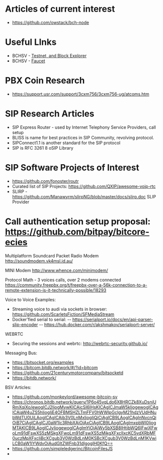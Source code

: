 # Articles of current interest
* https://github.com/owstack/bch-node

# Useful LInks

* BCHSV - [Testnet, and Block Explorer](https://testnet.bitcoincloud.net/address/mn4WDDKsatg9NkVk9ZfgEbxe5UdTZY76sK)
* BCHSV - [Faucet](https://bitcoincloud.net/faucet/)

# PBX Coin Research
* https://support.usr.com/support/3cxm756/3cxm756-ug/atcoms.htm

# SIP Research Articles
* SIP Express Router - used by Internet Telephony Service Providers, call setup
* BLISS is name for best practices in SIP Community, revolving protocol.
* SIPConnect1.1 is another standard for the SIP protocol
* SIP is RFC 3261
8 oSIP Library 


# SIP Software Projects of Interest
* https://github.com/fonoster/routr
* Curated list of SIP Projects: https://github.com/QXIP/awesome-voip-rtc
* SLIRP - https://github.com/Manawyrm/slirpNG/blob/master/docs/slirp.doc    SLIP Provider

# Call authentication setup proposal: https://github.com/bitpay/bitcore-ecies

Multiplatform Soundcard Packet Radio Modem
http://soundmodem.vk4msl.id.au/

MINI Modem 
http://www.whence.com/minimodem/

Protocol Math - 3 voices calls, over 2 modems connected
https://community.freepbx.org/t/freepbx-over-a-56k-connection-to-a-remote-extension-is-it-technically-possible/18293

Voice to Voice Examples:
  * Streaming voice to audi via sockets in browser: https://github.com/ScarletsFiction/SFMediaStream
  * Docker'fied serial to serial: 
    -- https://serialport.io/docs/en/api-parser-slip-encoder
    -- https://hub.docker.com/r/akshmakov/serialport-server/
    
WEBRTC 
 * Securing the sessions and webrtc: http://webrtc-security.github.io/
 
    
Messaging Bus:
* https://bitsocket.org/examples
* https://bitcom.bitdb.network/#/?id=bitcom
* https://github.com/21centurymotorcompany/bitsocketd
* https://bitdb.network/

BSV Articles:
* https://github.com/monkeylord/awesome-bitcoin-sv
* https://chronos.bitdb.network/query/1P6o45vqLdo6X8HRCZk8XuDsniURmXqiXo/ewogICJ2IjogMywKICAicSI6IHsKICAgICJmaW5kIjogewogICAgICAiaW4uZS5hIjogIjE4OFBMSHZLTmFFV0hWWlpGclgyM21hdzVUdHNubWdTU0UiLAogICAgICAib3V0LnMxIjogIiQiCiAgICB9LAogICAgInNvcnQiOiB7CiAgICAgICJ0aW1lc3RhbXAiOiAxCiAgICB9LAogICAgImxpbWl0IjogMTAKICB9LAogICJyIjogewogICAgImYiOiAiWy5bXSB8IHtjbWQ6IFwiXFwoLm91dFswXS5zMSkgXFwoLm91dFswXS5zMikgXFxcIlxcKC5vdXRbMF0uczMpXFxcIiBcXCgub3V0WzBdLnM0KSBcXCgub3V0WzBdLnM1KVwiLCB0aW1lYWdvOiAudGltZWFnb31dIgogIH0KfQ==
* https://github.com/simpleledgerinc/BitcoinFilesJS
* 

